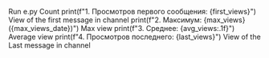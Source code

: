 Run e.py
Count 
 print(f"1. Просмотров первого сообщения: {first_views}") View of the first message in channel
 print(f"2. Максимум: {max_views} ({max_views_date})") Max view
 print(f"3. Среднее: {avg_views:.1f}") Average view
 print(f"4. Просмотров последнего: {last_views}") View of the Last message in channel
